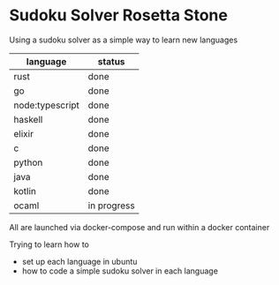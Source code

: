 Sudoku Solver Rosetta Stone
===========================
Using a sudoku solver as a simple way to learn new languages

| language        | status      |
|-----------------|-------------|
| rust            | done        |
| go              | done        |
| node:typescript | done        |
| haskell         | done        |
| elixir          | done        |
| c               | done        |
| python          | done        |
| java            | done        |
| kotlin          | done        |
| ocaml           | in progress |

All are launched via docker-compose and run within a docker container

Trying to learn how to
- set up each language in ubuntu
- how to code a simple sudoku solver in each language
